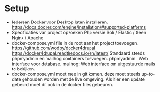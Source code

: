 # Setup

- Iedereen Docker voor Desktop laten installeren.
https://docs.docker.com/engine/installation/#supported-platforms
- Specificaties van project opzoeken
Php versie
	Solr / Elastic / Geen
	Nginx / Apache
- docker-compose.yml file in de root aan het project toevoegen.
	https://github.com/wodby/docker4drupal
	https://docker4drupal.readthedocs.io/en/latest/
	Standaard steeds phpmyadmin en mailhog containers toevoegen.
phpmyadmin : Web interface voor database.
mailhog: Web interface om uitgestuurde mails te bekijken.
- docker-compose.yml moet mee in git komen.
deze moet steeds up-to-date gehouden worden met de live omgeving. Als hier een update gebeurd moet dit ook in de docker files gebeuren.
